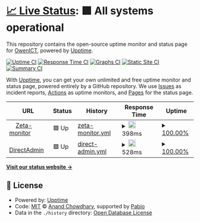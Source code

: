 # [📈 Live Status](https://status.owenict.nl): <!--live status--> **🟩 All systems operational**

This repository contains the open-source uptime monitor and status page for [OwenICT](https://status.owenict.nl), powered by [Upptime](https://github.com/upptime/upptime).

[![Uptime CI](https://github.com/OwenICT/uptime-monitor/workflows/Uptime%20CI/badge.svg)](https://github.com/OwenICT/uptime-monitor/actions?query=workflow%3A%22Uptime+CI%22)
[![Response Time CI](https://github.com/OwenICT/uptime-monitor/workflows/Response%20Time%20CI/badge.svg)](https://github.com/OwenICT/uptime-monitor/actions?query=workflow%3A%22Response+Time+CI%22)
[![Graphs CI](https://github.com/OwenICT/uptime-monitor/workflows/Graphs%20CI/badge.svg)](https://github.com/OwenICT/uptime-monitor/actions?query=workflow%3A%22Graphs+CI%22)
[![Static Site CI](https://github.com/OwenICT/uptime-monitor/workflows/Static%20Site%20CI/badge.svg)](https://github.com/OwenICT/uptime-monitor/actions?query=workflow%3A%22Static+Site+CI%22)
[![Summary CI](https://github.com/OwenICT/uptime-monitor/workflows/Summary%20CI/badge.svg)](https://github.com/OwenICT/uptime-monitor/actions?query=workflow%3A%22Summary+CI%22)

With [Upptime](https://upptime.js.org), you can get your own unlimited and free uptime monitor and status page, powered entirely by a GitHub repository. We use [Issues](https://github.com/OwenICT/uptime-monitor/issues) as incident reports, [Actions](https://github.com/OwenICT/uptime-monitor/actions) as uptime monitors, and [Pages](https://status.owenict.nl) for the status page.

<!--start: status pages-->
<!-- This summary is generated by Upptime (https://github.com/upptime/upptime) -->
<!-- Do not edit this manually, your changes will be overwritten -->
<!-- prettier-ignore -->
| URL | Status | History | Response Time | Uptime |
| --- | ------ | ------- | ------------- | ------ |
| <img alt="" src="https://icons.duckduckgo.com/ip3/zeta.owenict.nl.ico" height="13"> [Zeta-monitor](https://zeta.owenict.nl) | 🟩 Up | [zeta-monitor.yml](https://github.com/owenict-monitor/upptime/commits/HEAD/history/zeta-monitor.yml) | <details><summary><img alt="Response time graph" src="./graphs/zeta-monitor/response-time-week.png" height="20"> 398ms</summary><br><a href="https://OwenICT.github.io/uptime-monitor/history/zeta-monitor"><img alt="Response time 436" src="https://img.shields.io/endpoint?url=https%3A%2F%2Fraw.githubusercontent.com%2Fowenict-monitor%2Fupptime%2FHEAD%2Fapi%2Fzeta-monitor%2Fresponse-time.json"></a><br><a href="https://OwenICT.github.io/uptime-monitor/history/zeta-monitor"><img alt="24-hour response time 323" src="https://img.shields.io/endpoint?url=https%3A%2F%2Fraw.githubusercontent.com%2Fowenict-monitor%2Fupptime%2FHEAD%2Fapi%2Fzeta-monitor%2Fresponse-time-day.json"></a><br><a href="https://OwenICT.github.io/uptime-monitor/history/zeta-monitor"><img alt="7-day response time 398" src="https://img.shields.io/endpoint?url=https%3A%2F%2Fraw.githubusercontent.com%2Fowenict-monitor%2Fupptime%2FHEAD%2Fapi%2Fzeta-monitor%2Fresponse-time-week.json"></a><br><a href="https://OwenICT.github.io/uptime-monitor/history/zeta-monitor"><img alt="30-day response time 436" src="https://img.shields.io/endpoint?url=https%3A%2F%2Fraw.githubusercontent.com%2Fowenict-monitor%2Fupptime%2FHEAD%2Fapi%2Fzeta-monitor%2Fresponse-time-month.json"></a><br><a href="https://OwenICT.github.io/uptime-monitor/history/zeta-monitor"><img alt="1-year response time 436" src="https://img.shields.io/endpoint?url=https%3A%2F%2Fraw.githubusercontent.com%2Fowenict-monitor%2Fupptime%2FHEAD%2Fapi%2Fzeta-monitor%2Fresponse-time-year.json"></a></details> | <details><summary><a href="https://OwenICT.github.io/uptime-monitor/history/zeta-monitor">100.00%</a></summary><a href="https://OwenICT.github.io/uptime-monitor/history/zeta-monitor"><img alt="All-time uptime 100.00%" src="https://img.shields.io/endpoint?url=https%3A%2F%2Fraw.githubusercontent.com%2Fowenict-monitor%2Fupptime%2FHEAD%2Fapi%2Fzeta-monitor%2Fuptime.json"></a><br><a href="https://OwenICT.github.io/uptime-monitor/history/zeta-monitor"><img alt="24-hour uptime 100.00%" src="https://img.shields.io/endpoint?url=https%3A%2F%2Fraw.githubusercontent.com%2Fowenict-monitor%2Fupptime%2FHEAD%2Fapi%2Fzeta-monitor%2Fuptime-day.json"></a><br><a href="https://OwenICT.github.io/uptime-monitor/history/zeta-monitor"><img alt="7-day uptime 100.00%" src="https://img.shields.io/endpoint?url=https%3A%2F%2Fraw.githubusercontent.com%2Fowenict-monitor%2Fupptime%2FHEAD%2Fapi%2Fzeta-monitor%2Fuptime-week.json"></a><br><a href="https://OwenICT.github.io/uptime-monitor/history/zeta-monitor"><img alt="30-day uptime 100.00%" src="https://img.shields.io/endpoint?url=https%3A%2F%2Fraw.githubusercontent.com%2Fowenict-monitor%2Fupptime%2FHEAD%2Fapi%2Fzeta-monitor%2Fuptime-month.json"></a><br><a href="https://OwenICT.github.io/uptime-monitor/history/zeta-monitor"><img alt="1-year uptime 100.00%" src="https://img.shields.io/endpoint?url=https%3A%2F%2Fraw.githubusercontent.com%2Fowenict-monitor%2Fupptime%2FHEAD%2Fapi%2Fzeta-monitor%2Fuptime-year.json"></a></details>
| <img alt="" src="https://icons.duckduckgo.com/ip3/wing-of-hoatzin.vertexzone.nl.ico" height="13"> [DirectAdmin](https://wing-of-hoatzin.vertexzone.nl:2222) | 🟩 Up | [direct-admin.yml](https://github.com/owenict-monitor/upptime/commits/HEAD/history/direct-admin.yml) | <details><summary><img alt="Response time graph" src="./graphs/direct-admin/response-time-week.png" height="20"> 528ms</summary><br><a href="https://OwenICT.github.io/uptime-monitor/history/direct-admin"><img alt="Response time 592" src="https://img.shields.io/endpoint?url=https%3A%2F%2Fraw.githubusercontent.com%2Fowenict-monitor%2Fupptime%2FHEAD%2Fapi%2Fdirect-admin%2Fresponse-time.json"></a><br><a href="https://OwenICT.github.io/uptime-monitor/history/direct-admin"><img alt="24-hour response time 564" src="https://img.shields.io/endpoint?url=https%3A%2F%2Fraw.githubusercontent.com%2Fowenict-monitor%2Fupptime%2FHEAD%2Fapi%2Fdirect-admin%2Fresponse-time-day.json"></a><br><a href="https://OwenICT.github.io/uptime-monitor/history/direct-admin"><img alt="7-day response time 528" src="https://img.shields.io/endpoint?url=https%3A%2F%2Fraw.githubusercontent.com%2Fowenict-monitor%2Fupptime%2FHEAD%2Fapi%2Fdirect-admin%2Fresponse-time-week.json"></a><br><a href="https://OwenICT.github.io/uptime-monitor/history/direct-admin"><img alt="30-day response time 592" src="https://img.shields.io/endpoint?url=https%3A%2F%2Fraw.githubusercontent.com%2Fowenict-monitor%2Fupptime%2FHEAD%2Fapi%2Fdirect-admin%2Fresponse-time-month.json"></a><br><a href="https://OwenICT.github.io/uptime-monitor/history/direct-admin"><img alt="1-year response time 592" src="https://img.shields.io/endpoint?url=https%3A%2F%2Fraw.githubusercontent.com%2Fowenict-monitor%2Fupptime%2FHEAD%2Fapi%2Fdirect-admin%2Fresponse-time-year.json"></a></details> | <details><summary><a href="https://OwenICT.github.io/uptime-monitor/history/direct-admin">100.00%</a></summary><a href="https://OwenICT.github.io/uptime-monitor/history/direct-admin"><img alt="All-time uptime 100.00%" src="https://img.shields.io/endpoint?url=https%3A%2F%2Fraw.githubusercontent.com%2Fowenict-monitor%2Fupptime%2FHEAD%2Fapi%2Fdirect-admin%2Fuptime.json"></a><br><a href="https://OwenICT.github.io/uptime-monitor/history/direct-admin"><img alt="24-hour uptime 100.00%" src="https://img.shields.io/endpoint?url=https%3A%2F%2Fraw.githubusercontent.com%2Fowenict-monitor%2Fupptime%2FHEAD%2Fapi%2Fdirect-admin%2Fuptime-day.json"></a><br><a href="https://OwenICT.github.io/uptime-monitor/history/direct-admin"><img alt="7-day uptime 100.00%" src="https://img.shields.io/endpoint?url=https%3A%2F%2Fraw.githubusercontent.com%2Fowenict-monitor%2Fupptime%2FHEAD%2Fapi%2Fdirect-admin%2Fuptime-week.json"></a><br><a href="https://OwenICT.github.io/uptime-monitor/history/direct-admin"><img alt="30-day uptime 100.00%" src="https://img.shields.io/endpoint?url=https%3A%2F%2Fraw.githubusercontent.com%2Fowenict-monitor%2Fupptime%2FHEAD%2Fapi%2Fdirect-admin%2Fuptime-month.json"></a><br><a href="https://OwenICT.github.io/uptime-monitor/history/direct-admin"><img alt="1-year uptime 100.00%" src="https://img.shields.io/endpoint?url=https%3A%2F%2Fraw.githubusercontent.com%2Fowenict-monitor%2Fupptime%2FHEAD%2Fapi%2Fdirect-admin%2Fuptime-year.json"></a></details>

<!--end: status pages-->

[**Visit our status website →**](https://status.owenict.nl)

## 📄 License

- Powered by: [Upptime](https://github.com/upptime/upptime)
- Code: [MIT](./LICENSE) © [Anand Chowdhary](https://anandchowdhary.com), supported by [Pabio](https://pabio.com)
- Data in the `./history` directory: [Open Database License](https://opendatacommons.org/licenses/odbl/1-0/)
